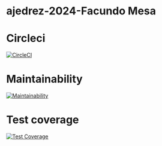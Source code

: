 # ajedrez-2024-Facundo Mesa

# Circleci
[![CircleCI](https://dl.circleci.com/status-badge/img/gh/um-computacion-tm/ajedrez-2024-Facundomesa/tree/main.svg?style=svg)](https://dl.circleci.com/status-badge/redirect/gh/um-computacion-tm/ajedrez-2024-Facundomesa/tree/main)

# Maintainability
[![Maintainability](https://api.codeclimate.com/v1/badges/f27f1f51ededdf0fa6ad/maintainability)](https://codeclimate.com/github/um-computacion-tm/ajedrez-2024-Facundomesa/maintainability)

# Test coverage
[![Test Coverage](https://api.codeclimate.com/v1/badges/f27f1f51ededdf0fa6ad/test_coverage)](https://codeclimate.com/github/um-computacion-tm/ajedrez-2024-Facundomesa/test_coverage)

